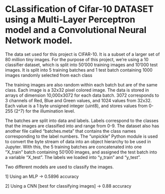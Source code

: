 # CLassification of Cifar-10 DATASET using a Multi-Layer Perceptron model and a Convolutional Neural Network model.

The data set used for this project is CIFAR-10.  It is a subset of a larger set of 80 million tiny images. For the purpose of this project, we’re using a 10 classifier dataset, which is split into 50’000 training images and 10’000 test images. It is split into 5 training batches and 1 test batch containing 1000 images randomly selected from each class

The training images are also random within each batch but are of the same class. Each image is a 32x32 pixel colored image. The data is stored in arrays of dimension 10,000x3072 for each data batch. 3072 corresponds to 3 channels of Red, Blue and Green values, and 1024 values from 32x32. Each value is a 1 byte unsigned integer (uint8), and stores values from 0-255 (2^7) for the illumination level. 

The batches are split into data and labels. Labels correspond to the classes that the images are classified into and range from 0-9. The dataset also has another file called “batches.meta” that contains the class names corresponding to the label numbers.
The “unpickle” Python module is used to convert the byte stream of data into an object hierarchy to be used in Jupyter. With this, the 5 training batches are concatenated into one “X_train” batch containing 50’000 images, and assigned the test batch into a variable “X_test”. The labels we loaded into “y_train” and “y_test”.

Two different models are used to classify the images.

1] Using an MLP -> 0.5896 accuracy

2] Using a CNN [best for classifying images] -> 0.88 accuracy
